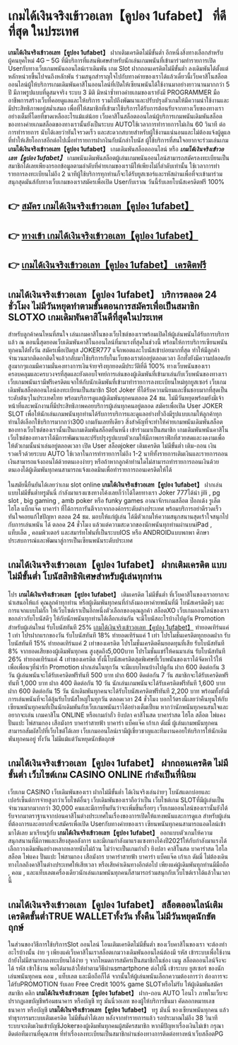 # เกมได้เงินจริงเข้าวอเลท【คูปอง 1ufabet】  ที่ดีที่สุด ในประเทศ

**เกมได้เงินจริงเข้าวอเลท【คูปอง 1ufabet】** ฝากเติมเครดิตไม่มีขั้นต่ำ  อีกหนึ่งสิ่งทางเลือกสำหรับผู้คนยุคใหม่ 4G – 5G ที่มีบริการที่แสนพิเศษสำหรับนักเล่นเกมพนันที่เข้ามาร่วมทำรายการเปิด Userกับทางเว็บเกมพนันออนไลน์เราเดิมพัน เกม Slot  ฝากถอนเครดิตไม่มีขั้นต่ำ ลงเดิมพันได้ตั้งแต่ หลักหน่วยขึ้นไปจนถึงหลักพัน ร่วมสนุกสำราญใจไปกับทางค่ายของเราได้แล้วเดี๋ยวนี้เว็บคาสิโนสล็อตออนไลน์ผู้ให้บริการเกมเดิมพันคาสิโนออนไลน์ที่เปิดให้เซียนพนันได้ใช้งานมาอย่างยาวนานมากกว่า 5 ปี มีภาพรูปแบบที่ดูสมจจริง ระบบ 3 มิติ
มิหนำซ้ำทางค่ายเกมของเรายังมี  PROGRAMMER มืออาชีพการสร้างเว็บที่คอยดูแลและให้บริการ  รวมไปถึงพัฒนาและปรับปรุงตัวเกมให้มีความน่าใช้งานและมีประสิทธิภาพอยู่สม่ำเสมอ เพื่อที่ให้สมาชิกที่เข้ามาใช้บริการได้รับการต้อนรับจากทางเว็บของทางเราอย่างเต็มที่โดยที่ขาดเหลืออะไรแม้แต่น้อย เว็บคาสิโนสล็อตออนไลน์ผู้บริการเกมพนันเดิมพันสล็อตของทางค่ายเกมสล็อตของทางเรานั้นยังเป็นระบบ AUTOใช้เวลาการทำรายการไม่เกิน 60 วินาที ต่อการทำรายการ นับได้เลยว่าทันใจรวดเร็ว และสะดวกสบายสำหรับผู้ใช้งานแน่นอนและไม่ต้องแจ้งผู้ดูแลที่ทำให้เสียโอกาสอีกต่อไปเมื่อทำรายการฝากงินกับนักล่าโบนัส
ผู้ใช้บริการที่สนใจอยากจะร่วมเล่นเกม **เกมได้เงินจริงเข้าวอเลท【คูปอง 1ufabet】** เกมเดิมพันสล็อตออนไลน์ หรือ ***เกมได้เงินจริงเข้าวอเลท【คูปอง 1ufabet】*** เกมพนันเดิมพันสล็อตผู้เล่นเกมพนันออนไลน์สามารถสมัครลงทะเบียนเป็นสมาชิกได้เลยเพียงกรอกข้อมูลตามลำดับที่ค่ายเกมของเรามีให้เพียงไม่กี่ลำดับเท่านั้น ใช้เวลาการทำรายการลงทะเบียนไม่ถึง 2 นาทีผู้ใช้บริการทุกท่านก็จะได้รับยูสเซอร์และรหัสผ่านเพื่อที่จะเข้ามาร่วมสนุกสุดมันส์กับทางเว็บเกมของเราสมัครเพื่อเปิด Userกับเราณ วันนี้รับเลยโบนัสเครดิตฟรี 100%

## 👉 [สมัคร เกมได้เงินจริงเข้าวอเลท【คูปอง 1ufabet】](https://archa888.com/)
## 👉 [ทางเข้า เกมได้เงินจริงเข้าวอเลท【คูปอง 1ufabet】](https://archa888.com/)
## 👉 [เกมได้เงินจริงเข้าวอเลท【คูปอง 1ufabet】 เครดิตฟรี](https://archa888.com/)

## เกมได้เงินจริงเข้าวอเลท【คูปอง 1ufabet】 บริการตลอด  24 ชั่วโมง ไม่มีวันหยุดทำตามขั้นตอนการสมัครเพื่อเป็นสมาชิก SLOTXO เกมเดิมพันคาสิโนดีที่สุดในประเทศ

สำหรับลูกค้าคนไหนที่สนใจ เล่นเกมคาสิโนของเว็บไซต์ของเราพร้อมเปิดให้ผู้เล่นพนันได้รับการบริการแล้ว ณ ตอนนี้สุดยอดเว็บเดิมพันคาสิโนออนไลน์ที่มาแรงที่สุดในช่วงนี้ พร้อมให้การบริการเซียนพนันทุกคนได้ทั้งวัน สมัครเพื่อเปิดยูส JOKER777 แจ็กพอตและโบนัสเข้าบ่อยมากที่สุด ทำให้มีลูกค้าจำนวนมากติดอกติดใจแล้วกลับมาใช้บริการกับในเว็บของเราต่ออยู่ตลอดเวลา อีกทั้งยังมีความปลอดภัยสูงมากๆแถมมีความมั่นคงทางการเงินจ่ายจริงทุกยอดมีประวัติที่ดี 100% ทางเว็บพนันของเราครอบคลุมและครบวงจรที่สุดและยังตอบโจทย์การเล่นของผู้เดิมพันที่เข้ามาเล่นกับเว็บพนันของทางเรา
เว็บเกมพนันเรามีฟรีเครดิตแจกให้กับนักเดิมพันที่เข้ามาทำรายการลงทะเบียนใหม่ทุกยูสเซอร์ เว็บเกมเดิมพันสล็อตออนไลน์ลงทะเบียนเป็นสมาชิก Slot Joker ที่ได้รับความนิยมและชื่นชอบมากที่สุดเป็นระดับต้นๆในประเทศไทย พร้อมบริการดูแลผู้เดิมพันทุกคนตลอด 24 ชม. ไม่มีวันหยุดพร้อมยังมีเจ้าหน้าที่และพนักงานที่มีประสิทธิภาพคอยบริการผู้เล่นทุกคนอยู่ตลอด สมัครเพื่อเปิด User JOKER SLOT เพื่อให้นักเล่นเกมพนันทุกท่านได้รับการบริการและดูแลอย่างทั่วถึงมีรูปแบบเกมให้ลูกค้าทุกท่านได้เลือกใช้บริการมากกว่า300 เกมกันเลยทีเดียว
สิ่งสำคัญที่จะทำให้ค่ายเกมพนันเดิมพันสล็อตของทางเว็บไซต์ของเรานั้นเป็นเกมเดิมพันสล็อตยืนหนึ่ง เข้าร่วมมาเป็นสมาชิก  เกมเดิมพันพนันคาสิโนเว็บไซต์ของทางเราได้มีการพัฒนาและปรับปรุงรูปแบบตัวเกมให้มีภาพกราฟิกที่สวยสดและงดงามเพื่อให้ตัวเกมนั้นน่าเล่นอยู่ตลอดเวลา เปิด User สล็อตjoker เติมเครดิต ไม่มีขั้นต่ำ เติม-ถอน เงินรวดเร็วด้วยระบบ AUTO ใช้เวลาในการทำรายการไม่ถึง 1-2 นาทีทั้งรายการเติมเงินและรายการถอนเงินสามารถแจ้งถอนได้ด้วยตนเองง่ายๆ หรือถ้าหากลูกค้าท่านใดไม่สามารถทำรายการถอนเงินด้วยตนเองได้ผู้เดิมพันทุกคนสามารถแจ้งแอดมินเพื่อทำรายการถอนเครดิตให้ได้

ในสมัยนี้ยืนยันได้เลยว่าเกม slot online **เกมได้เงินจริงเข้าวอเลท【คูปอง 1ufabet】** ฝากเล่นแบบไม่มีขั้นต่ำทรูมันนี่ กำลังมาแรงแซงทางโค้งเลยก็ว่าได้โดยทางเรา Joker 777ได้นำ  jili , pg slot , big gaming , amb poker หรือ funky games อาณาจักรเกมสล็อต ป๊อกเด้ง รูเล็ต ไฮโล แบ็กแจ๊ค บาคาร่า ที่ได้การการันตีจากจากองค์กรระดับต่างประเทศ พร้อมบริการอย่าดีรวดเร็วทันใจคอยแก้ไขปัญหา ตลอด 24 ชม. มอบให้แก่ผู้เล่น ได้มีตัวเกมให้ความสนุกสนานสุดเร้าใจสนุกไปกับการเล่นพนัน ได้ ตลอด 24 ชั่วโมง แล้วแต่ความสะดวกของนักพนันทุกท่านผ่านบนiPad , แท็บเล็ต , คอมพิวเตอร์ และสมาร์ทโฟนที่เป็นระบบIOS หรือ ANDROIDแบบพกพา ศึกษาประสบการณ์และพัฒนาสู่การเป็นเซียนพนันระดับประเทศ

## เกมได้เงินจริงเข้าวอเลท【คูปอง 1ufabet】 ฝากเติมเครดิต แบบไม่มีขั้นต่ำ โบนัสสิทธิพิเศษสำหรับผู้เล่นทุกท่าน

โปร **เกมได้เงินจริงเข้าวอเลท【คูปอง 1ufabet】** เติมเครดิต ไม่มีขั้นต่ำ ที่เว็บคาสิโนของเราอยากจะนำเสนอให้แก่  คุณลูกค้าทุกท่าน หรือผู้เดิมพันทุกคนที่กำลังมองหาค่ายพนันที่มี โบนัสเครดิตดีๆ และการแจกแบบไม่กั๊ก ให้เว็บไซต์เราเป็นอีกหนึ่งตัวเลือกของคุณลูกค้า สล็อตXO เว็บเกมออนไลน์ของเรา ขอกล่าวกับโบนัสดีๆ ให้กับนักพนันทุกท่านได้เลือกเล่นกัน จะมีโบนัสอะไรบ้างไปดูกัน
 Promotion สำหรับผู้เล่นใหม่ รับโบนัสทันที 25% [เกมได้เงินจริงเข้าวอเลท【คูปอง 1ufabet】](https://archa888.com/) ทำยอดเทิร์นแค่ 1 เท่า
โปรฝากแรกของวัน รับโบนัสทันที 18% ทำยอดเทิร์นแค่ 1 เท่า
โปรโมชั่นเครดิตทุกยอดฝาก รับโบนัสทันที 15% ทำยอดเทิร์นแค่ 2 เท่าของเครดิต
โปรโมชั่นเครดิตคืนยอดทุนที่เสีย รับโบนัสทันที 8% จากยอดเสียของผู้เดิมพันทุกคน สูงสุดถึง5,000บาท
โปรโมชั่นแชร์ให้คนมาเล่น รับโบนัสทันที 26% ทำยอดเทิร์นแค่ 4 เท่าของเครดิต
ทั้งนี้โบนัสเครดิตสุดพิเศษที่เว็บพนันของเราได้จัดหาไว้ให้เพื่อเพื่อนๆที่น่ารัก  Promotion ฝากเล่นในทุกวัน จะมีแบบไหนบ้างไปดูกัน
ฝาก 600 ติดต่อกัน 3 วัน ผู้เล่นพนันจะได้รับเครดิตฟรีทันที 500 บาท
ฝาก 600 ติดต่อกัน 7 วัน สมาชิกจะได้รับเครดิตฟรีทันที 1,000 บาท
ฝาก 400 ติดต่อกัน 10 วัน นักเล่นเกมพนันจะได้รับเครดิตฟรีทันที 1,600 บาท
ฝาก 600 ติดต่อกัน 15 วัน นักเดิมพันทุกคนจะได้รับโบนัสเครดิตฟรีทันที 2,200 บาท
พร้อมทั้งยังมีการเล่นพนันที่จะได้ลุ้นรับโบนัสใหญ่ในทุกวัน ตลอดเวลา 24 ชั่วโมง บอกไว้ตรงนี้เลยว่าคืนทุนให้กับเซียนพนันทุกคนที่เป็นนักเดิมพันกับเว็บเกมพนันเราได้อย่างเต็มเปี่ยม หากว่านักพนันทุกคนสนใจและอยากจะเล่น เกมคาสิโน ONLINE หรือเกมกำถั่ว  ยิงปลา คาสิโนสด บาคาร่าสด ไฮโล สล็อต ไพ่แคง ปั่นแปะ ไพ่สามกอง เสือมังกร บาคาร่าสายฟ้า บาคาร่า แบ็คแจ๊ค เก้าเก ดัมมี่ ผู้เล่นเกมพนันทุกคนสามารถสัมผัสไปที่เว็บไซต์ได้เลย เว็บเกมออนไลน์เรามีผู้เชี่ยวชาญและทีมงานคอยให้บริการให้นักเดิมพันทุกคนอยู่ ทั้งวัน ไม่มีแม้แต่วันหยุดนักขัตฤกษ์

## เกมได้เงินจริงเข้าวอเลท【คูปอง 1ufabet】 ฝากถอนเครดิต ไม่มีขั้นต่ำ  เว็บไซต์เกม CASINO ONLINE กำลังเป็นที่นิยม

เว็บเกม CASINO เว็บเดิมพันของเรา ฝากไม่มีขั้นต่ำ ได้เงินจริงเล่นง่ายๆ โบนัสแตกบ่อยและเปอร์เซ็นต์การจ่ายสูงกว่าเว็บไซต์อื่นๆ เว็บเดิมพันของเราถือว่าเป็น เว็บไซต์เกม SLOTที่มีผู้เล่นเป็นจำนวนมากมากกว่า 30,000 คนและมีการยืนยันว่าจะเพิ่มขึ้นเรื่อยๆ เว็บเกมออนไลน์ของเรานั้นยังได้รับจากมาตราฐานจากบ่อนคาสิโนต่างประเทศในเรื่องของการเปิดให้แทงพนันและการดูแล สำหรับผู้เล่นที่ต้องการและอยากที่จะสมัครเพื่อเปิด Userกับทางค่ายของเรา เซียนพนันทุกคนสามารถแอดไลน์เข้ามาได้เลย
	มาเรียนรู้กับ **เกมได้เงินจริงเข้าวอเลท【คูปอง 1ufabet】** ออกแบบตัวเกมให้ความสนุกสนานที่มีภาพและเสียงสุดอลังการ และมีเกมกำลังมาแรงแซงทางโค้งปี2021ให้กับกำลังมาแรงได้เลือกวางเดิมพันอย่างหลากหลายนับไม่ถ้วน  ไม่ว่าจะเป็นเกมกำถั่ว  ยิงปลา คาสิโนสด บาคาร่าสด ไฮโล สล็อต ไพ่แคง ปั่นแปะ ไพ่สามกอง เสือมังกร บาคาร่าสายฟ้า บาคาร่า แบ็คแจ๊ค เก้าเก ดัมมี่ ไม่ต้องเดินทางไกลถึงคาสิโนต่างประเทศให้เสียเวลา หรือเสียค่าเดินทางอีกต่อไป เพียงแค่ผู้เดิมพันทุกท่านมีมือถือ , คอม , และแท็บเลตเครื่องเดียวนักเล่นเกมพนันทุกคนก็สามารถร่วมสนุกกับเว็บไซต์เราได้แล้วในเวลานี้

## เกมได้เงินจริงเข้าวอเลท【คูปอง 1ufabet】 สล็อตออนไลน์เติมเครดิตขั้นต่ำTRUE WALLETทั้งวัน ทั้งคืน ไม่มีวันหยุดนักขัตฤกษ์

ในส่วนของวิธีการใช้บริการSlot ออนไลน์ โอนเติมเครดิตไม่มีขั้นต่ำ ของเว็บคาสิโนของเรา จะต้องทำอะไรบ้างนั้น ง่าย ๆ เพียงแค่เว็บคาสิโนเราสล็อตเกมวางเดิมพันออนไลน์ต้องมี รหัส เข้าระบบเพื่อใช้งาน ถ้ายังไม่มีสามารถลงทะเบียนได้ง่าย ๆ จากโหมดการสมัครเป็นสมาชิกในช่อง เมนู สล็อตออนไลน์จึงจะได้ รหัส เข้าใช้งาน พอได้มาแล้วให้ทำตามวิธีผ่านsmartphone ต่อไปนี้
เข้าระบบ ยูสเซอร์  ของนักเล่นพนันทุกคน คอม , แท็บเลต และมือถือก็ได้
จากนั้นให้ผู้เล่นพนันเลือกความต้องการว่า ต้องการจะได้รับPROMOTION รับเลย Free Credit 100% game SLOTหรือไม่รับ
ให้ผู้เดิมพันสมัครสมาชิก คลิก **เกมได้เงินจริงเข้าวอเลท【คูปอง 1ufabet】** ฝาก-ถอน AUTO โอนไว ภาพในเว็บจะปรากฏเลขบัญชีพร้อมธนาคาร หรือบัญชี ทรู มันนี่วอเลท ของผู้ให้บริการขึ้นมา
คัดลอกหมายเลขธนาคาร หรือบัญชี **เกมได้เงินจริงเข้าวอเลท【คูปอง 1ufabet】** ทรู มันนี่ ของเซียนพนันทุกคน แล้วทำธุรกรรมระบบเติมเครดิต ไม่มีขั้นต่ำได้เลย
หลังจากทำรายการแล้ว รอประมาณไม่ถึง 38 วินาที ระบบจะเติมเงินเข้าบัญชีJokerของผู้เดิมพันทุกคนผู้สมัครสมาชิก
หากมีปัญหาเรื่องเงินไม่เข้า กรุณาติดต่อทีมงานที่คุณภาพ ที่ทำเรื่องลงทะเบียนเป็นสมาชิกผ่านช่องทางการติดต่อทางหน้าเว็บสล็อตPG


